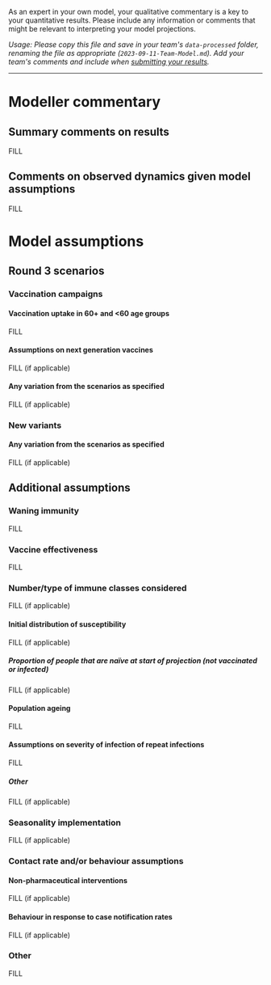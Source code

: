 As an expert in your own model, your qualitative commentary is a key to your quantitative results. Please include any information or comments that might be relevant to interpreting your model projections. 

_Usage: Please copy this file and save in your team's `data-processed` folder, renaming the file as appropriate (`2023-09-11-Team-Model.md`). Add your team's comments and include when [submitting your results](https://github.com/covid19-forecast-hub-europe/covid19-scenario-hub-europe/wiki/Submission-via-GitHub)._

---

# Modeller commentary

## Summary comments on results
FILL

## Comments on observed dynamics given model assumptions
FILL

# Model assumptions

## Round 3 scenarios

### Vaccination campaigns

#### Vaccination uptake in 60+ and <60 age groups 
FILL

#### Assumptions on next generation vaccines
FILL (if applicable)

#### Any variation from the scenarios as specified
FILL (if applicable)

### New variants

#### Any variation from the scenarios as specified
FILL (if applicable)


## Additional assumptions

### Waning immunity 
FILL

### Vaccine effectiveness
FILL

### Number/type of immune classes considered
FILL (if applicable)

#### Initial distribution of susceptibility 
FILL (if applicable)

##### Proportion of people that are naïve at start of projection (not vaccinated or infected)

FILL (if applicable)

#### Population ageing 
FILL

#### Assumptions on severity of infection of repeat infections
FILL

##### Other

FILL (if applicable)

### Seasonality implementation

FILL (if applicable)

### Contact rate and/or behaviour assumptions

#### Non-pharmaceutical interventions

FILL (if applicable)

#### Behaviour in response to case notification rates

FILL (if applicable)

### Other

FILL 
